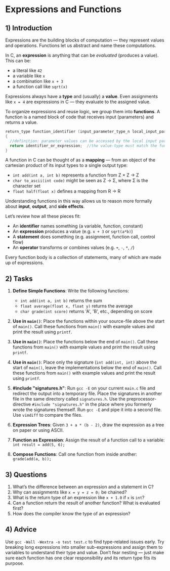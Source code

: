 <!---
{
  "depends_on": ["67ed6d0b4d7c81918a47a26fdf1d2bfd"],
  "author": "Stephan Bökelmann",
  "first_used": "2025-04-02",
  "keywords": ["C Language", "Expressions", "Functions", "Operators"]
}
--->

# Expressions and Functions

## 1) Introduction
Expressions are the building blocks of computation — they represent values and operations. Functions let us abstract and name these computations.

In C, an **expression** is anything that can be *evaluated* (produces a value). This can be:
- a literal like `42`
- a variable like `x`
- a combination like `x + 3`
- a function call like `sqrt(x)`

Expressions always have a **type** and (usually) a **value**. Even assignments like `x = 4` are expressions in C — they evaluate to the assigned value.

To organize expressions and reuse logic, we group them into **functions**. A function is a named block of code that receives input (parameters) and returns a value. 
```C
return_type function_identifier (input_parameter_type_n local_input_parameter_identifier_n, ...)
{
  //definition: parameter values can be accessed by the local input parameter identifier
  return identifier_or_expression;  //the value-type must match the functions return-type
}
```

A function in C can be thought of as a **mapping** — from an object of the cartesian product of its input types to a single output type:

- `int add(int a, int b)` represents a function from Z × Z → Z
- `char to_ascii(int code)` might be seen as Z → Σ, where Σ is the character set
- `float half(float x)` defines a mapping from R → R

Understanding functions in this way allows us to reason more formally about **input**, **output**, and **side effects**.

Let’s review how all these pieces fit:
- An **identifier** names something (a variable, function, constant)
- An **expression** produces a value (e.g. `x + 3` or `sqrt(a*b)`)
- A **statement** does something (e.g. assignment, function call, control flow)
- An **operator** transforms or combines values (e.g. `+`, `-`, `*`, `/`)

Every function body is a collection of statements, many of which are made up of expressions.

## 2) Tasks
1. **Define Simple Functions**: Write the following functions:
   - `int add(int a, int b)` returns the sum
   - `float average(float x, float y)` returns the average
   - `char grade(int score)` returns 'A', 'B', etc., depending on score

2. **Use in `main()`**: Place the functions within your source-file above the start of `main()`. Call these functions from `main()` with example values and print the result using `printf`.
3. **Use in `main()`**: Place the functions below the end of `main()`. Call these functions from `main()` with example values and print the result using `printf`.
4. **Use in `main()`**: Place only the signature (`int add(int, int)` above the start of `main()`, leave the implementations below the end of `main()`. Call these functions from `main()` with example values and print the result using `printf`.
5. **#include "signatures.h"**: Run `gcc -E` on your current `main.c` file and redirect the output into a temporary file. Place the signatures in another file in the same directory called `signatures.h`. Use the preprocessor-directive `#include "signatures.h"` in the place where you formerly wrote the signatures themself. Run `gcc -E` and pipe it into a second file. Use `vimdiff` to compare the files. 

6. **Expression Trees**: Given `3 + a * (b - 2)`, draw the expression as a tree on paper or using ASCII.

7. **Function as Expression**: Assign the result of a function call to a variable: `int result = add(5, 6);`

8. **Compose Functions**: Call one function from inside another: `grade(add(a, b));`

## 3) Questions
1. What’s the difference between an expression and a statement in C?
2. Why can assignments like `x = y = z = 0;` be chained?
3. What is the return type of an expression like `x + 1.0` if `x` is `int`?
4. Can a function return the result of another function? What is evaluated first?
5. How does the compiler know the type of an expression?

## 4) Advice
Use `gcc -Wall -Wextra -o test test.c` to find type-related issues early. Try breaking long expressions into smaller sub-expressions and assign them to variables to understand their type and value. Don’t fear nesting — just make sure each function has one clear responsibility and its return type fits its purpose.
